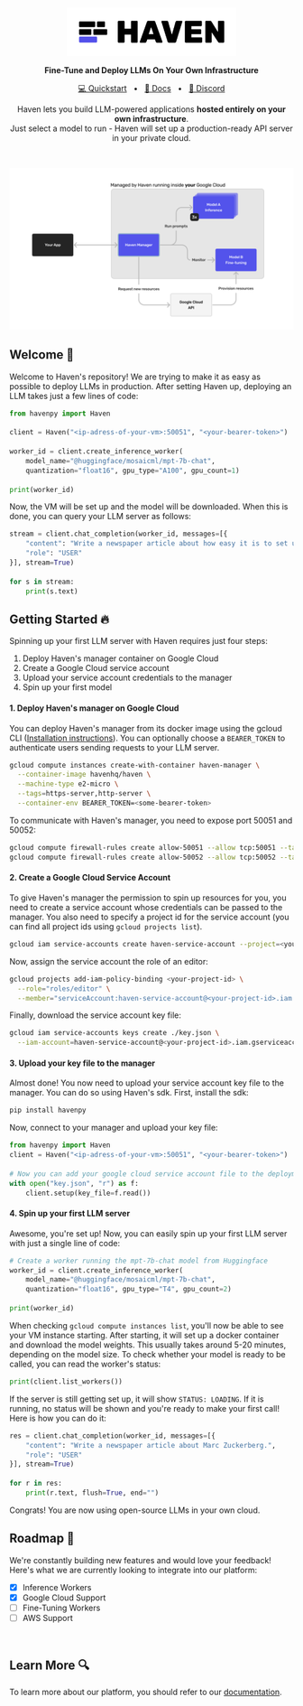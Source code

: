 <br>

<p align="center">
  <a href="https://haven.run"><img src="https://raw.githubusercontent.com/havenhq/haven/dev/logo.png" width="300"/></a>
</p>

<p align="center">
    <b>Fine-Tune and Deploy LLMs On Your Own Infrastructure</b>
</p>

<div align="center">

[💻 Quickstart](https://docs.haven.run/)
<span>&nbsp;&nbsp;•&nbsp;&nbsp;</span>
[📄 Docs](https://docs.haven.run/)
<span>&nbsp;&nbsp;•&nbsp;&nbsp;</span>
[💬 Discord](https://discord.gg/JDjbfp6q2G)
<br>

<p align="center">
    Haven lets you build LLM-powered applications <b>hosted entirely on your own infrastructure</b>.<br>
    Just select a model to run - Haven will set up a production-ready 
  API server in your private cloud.
</p>

</div>

<br>

<p align="center">
  <img src="https://raw.githubusercontent.com/havenhq/haven/dev/diagram.svg">
</p>

## Welcome 💜

Welcome to Haven's repository! We are trying to make it as easy as possible to deploy LLMs in production. After setting Haven up, deploying an LLM takes just a few lines of code:

```python
from havenpy import Haven

client = Haven("<ip-adress-of-your-vm>:50051", "<your-bearer-token>")

worker_id = client.create_inference_worker(
	model_name="@huggingface/mosaicml/mpt-7b-chat",
	quantization="float16", gpu_type="A100", gpu_count=1)

print(worker_id)
```

Now, the VM will be set up and the model will be downloaded. When this is done, you can query your LLM server as follows:

```python
stream = client.chat_completion(worker_id, messages=[{
	"content": "Write a newspaper article about how easy it is to set up Haven.",
	"role": "USER"
}], stream=True)

for s in stream:
	print(s.text)
```



## Getting Started 🔥

Spinning up your first LLM server with Haven requires just four steps:

1. Deploy Haven's manager container on Google Cloud
2. Create a Google Cloud service account
3. Upload your service account credentials to the manager
4. Spin up your first model

#### 1. Deploy Haven's manager on Google Cloud

You can deploy Haven's manager from its docker image using the gcloud CLI ([Installation instructions](https://cloud.google.com/sdk/docs/install?hl=en#deb)). You can optionally choose a `BEARER_TOKEN` to authenticate users sending requests to your LLM server.

```bash copy
gcloud compute instances create-with-container haven-manager \
  --container-image havenhq/haven \
  --machine-type e2-micro \
  --tags=https-server,http-server \
  --container-env BEARER_TOKEN=<some-bearer-token>
```

To communicate with Haven's manager, you need to expose port 50051 and 50052:

```bash copy
gcloud compute firewall-rules create allow-50051 --allow tcp:50051 --target-tags http-server
gcloud compute firewall-rules create allow-50052 --allow tcp:50052 --target-tags http-server
```


#### 2. Create a Google Cloud Service Account

To give Haven's manager the permission to spin up resources for you, you need to create a service account whose credentials can be passed to the manager. You also need to specify a project id for the service account (you can find all project ids using `gcloud projects list`).

```bash copy
gcloud iam service-accounts create haven-service-account --project=<your-project-id>
```

Now, assign the service account the role of an editor:

```bash copy
gcloud projects add-iam-policy-binding <your-project-id> \
  --role="roles/editor" \
  --member="serviceAccount:haven-service-account@<your-project-id>.iam.gserviceaccount.com"
```

Finally, download the service account key file:

```bash copy
gcloud iam service-accounts keys create ./key.json \
  --iam-account=haven-service-account@<your-project-id>.iam.gserviceaccount.com
```


#### 3. Upload your key file to the manager

Almost done! You now need to upload your service account key file to the manager. You can do so using Haven's sdk. First, install the sdk:

```bash copy
pip install havenpy
```

Now, connect to your manager and upload your key file:

```python copy
from havenpy import Haven
client = Haven("<ip-adress-of-your-vm>:50051", "<your-bearer-token>")

# Now you can add your google cloud service account file to the deployment
with open("key.json", "r") as f:
	client.setup(key_file=f.read())
```


#### 4. Spin up your first LLM server

Awesome, you're set up! Now, you can easily spin up your first LLM server with just a single line of code:

```python filename="python" copy
# Create a worker running the mpt-7b-chat model from Huggingface
worker_id = client.create_inference_worker(
	model_name="@huggingface/mosaicml/mpt-7b-chat",
	quantization="float16", gpu_type="T4", gpu_count=2)

print(worker_id)
```

When checking `gcloud compute instances list`, you'll now be able to see your VM instance starting. After starting, it will set up a docker container and download the model weights. This usually takes around 5-20 minutes, depending on the model size. To check whether your model is ready to be called, you can read the worker's status:

```python copy
print(client.list_workers())
```

If the server is still getting set up, it will show `STATUS: LOADING`. If it is running, no status will be shown and you're ready to make your first call! Here is how you can do it:


```python copy
res = client.chat_completion(worker_id, messages=[{
	"content": "Write a newspaper article about Marc Zuckerberg.",
	"role": "USER"
}], stream=True)

for r in res:
	print(r.text, flush=True, end="")
```

Congrats! You are now using open-source LLMs in your own cloud.


## Roadmap 🚀

We're constantly building new features and would love your feedback! Here's what we are currently looking to integrate into our platform:

- [x] Inference Workers
- [x] Google Cloud Support
- [ ] Fine-Tuning Workers
- [ ] AWS Support

<br>

## Learn More 🔍

To learn more about our platform, you should refer to our [documentation](https://docs.haven.run/).
